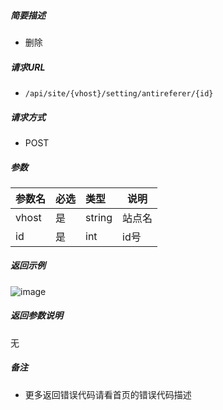 

    
##### 简要描述

- 删除

##### 请求URL
- ` /api/site/{vhost}/setting/antireferer/{id} `
  
##### 请求方式
- POST 

##### 参数

|参数名|必选|类型|说明|
|:----    |:---|:----- |-----   |
|vhost |是  |string |站点名   |
|id |是  |int | id号    |

##### 返回示例 

![image](https://user-images.githubusercontent.com/90588289/133763577-48d8bcb0-3c9b-43b4-a18b-6126225149b2.png)

##### 返回参数说明 

无

##### 备注 

- 更多返回错误代码请看首页的错误代码描述



